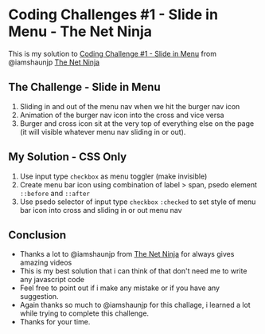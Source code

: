 # Coding Challenges #1 - Slide in Menu - The Net Ninja

This is my solution to [Coding Challenge #1 - Slide in Menu](https://youtu.be/4vefIayqwZw) from @iamshaunjp [The Net Ninja](https://www.youtube.com/c/TheNetNinja/)

## The Challenge - Slide in Menu

1. Sliding in and out of the menu nav when we hit the burger nav icon
1. Animation of the burger nav icon into the cross and vice versa
1. Burger and cross icon sit at the very top of everything else on the page (it will visible whatever menu nav sliding in or out).

## My Solution - CSS Only

1. Use input type `checkbox` as menu toggler (make invisible)
1. Create menu bar icon using combination of label > span, psedo element `::before` and `::after`
1. Use psedo selector of input type `checkbox` `:checked` to set style of menu bar icon into cross and sliding in or out menu nav

## Conclusion

- Thanks a lot to @iamshaunjp from [The Net Ninja](https://www.youtube.com/c/TheNetNinja/) for always gives amazing videos
- This is my best solution that i can think of that don't need me to write any javascript code
- Feel free to point out if i make any mistake or if you have any suggestion.
- Again thanks so much to @iamshaunjp for this challage, i learned a lot while trying to complete this challenge.
- Thanks for your time.
